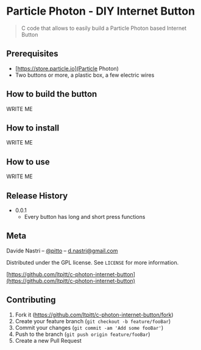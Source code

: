 # Particle Photon - DIY Internet Button
> C code that allows to easily build a Particle Photon based Internet Button

## Prerequisites

- [https://store.particle.io](Particle Photon)
- Two buttons or more, a plastic box, a few electric wires    

## How to build the button  
WRITE ME

## How to install
WRITE ME

## How to use
WRITE ME

## Release History

* 0.0.1
    * Every button has long and short press functions

## Meta

Davide Nastri – [@pitto](https://twitter.com/pitto) – d.nastri@gmail.com

Distributed under the GPL license. See ``LICENSE`` for more information.

[https://github.com/ltpitt/c-photon-internet-button](https://github.com/ltpitt/c-photon-internet-button)

## Contributing

1. Fork it (<https://github.com/ltpitt/c-photon-internet-button/fork>)
2. Create your feature branch (`git checkout -b feature/fooBar`)
3. Commit your changes (`git commit -am 'Add some fooBar'`)
4. Push to the branch (`git push origin feature/fooBar`)
5. Create a new Pull Request
